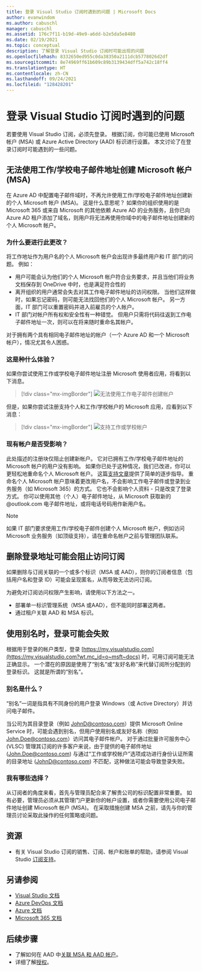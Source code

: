 ```yaml
---
title: 登录 Visual Studio 订阅时遇到的问题 | Microsoft Docs
author: evanwindom
ms.author: cabuschl
manager: cabuschl
ms.assetid: 176c7f11-b19d-49e9-a6dd-b2e5da5e8480
ms.date: 02/19/2021
ms.topic: conceptual
description: 了解登录 Visual Studio 订阅时可能出现的问题
ms.openlocfilehash: 8332650ed955c0da38350a2111dcb5778026d2df
ms.sourcegitcommit: 8e74969ff61b609c89b3139434dff5a742c18ff4
ms.translationtype: HT
ms.contentlocale: zh-CN
ms.lasthandoff: 09/24/2021
ms.locfileid: "128428201"
---
```

# <a name="issues-signing-in-to-visual-studio-subscriptions"></a>登录 Visual Studio 订阅时遇到的问题
若要使用 Visual Studio 订阅，必须先登录。  根据订阅，你可能已使用 Microsoft 帐户 (MSA) 或 Azure Active Directory (AAD) 标识进行设置。  本文讨论了在登录订阅时可能遇到的一些问题。

## <a name="microsoft-accounts-msa-cannot-be-created-using-workschool-email-addresses"></a>无法使用工作/学校电子邮件地址创建 Microsoft 帐户 (MSA)
在 Azure AD 中配置电子邮件域时，不再允许使用工作/学校电子邮件地址创建新的个人 Microsoft 帐户 (MSA)。 这是什么意思呢？ 如果你的组织使用的是 Microsoft 365 或来自 Microsoft 的其他依赖 Azure AD 的业务服务，且你已向 Azure AD 租户添加了域名，则用户将无法再使用你域中的电子邮件地址创建新的个人 Microsoft 帐户。

### <a name="why-was-this-change-made"></a>为什么要进行此更改？
将工作地址作为用户名的个人 Microsoft 帐户会出现许多最终用户和 IT 部门的问题。 例如：
- 用户可能会认为他们的个人 Microsoft 帐户符合业务要求，并且当他们将业务文档保存到 OneDrive 中时，也是满足符合性的
- 离开组织的用户通常会失去对其工作电子邮件地址的访问权限。 当他们这样做时，如果忘记密码，则可能无法找回他们的个人 Microsoft 帐户。 另一方面，IT 部门可以重置密码并进入前雇员的个人帐户。
- IT 部门对帐户所有权和安全性有一种错觉。 但用户只需将代码往返到工作电子邮件地址一次，则可以在将来随时重命名其帐户。

对于拥有两个具有相同电子邮件地址的帐户（一个 Azure AD 和一个 Microsoft 帐户），情况尤其令人困惑。

### <a name="what-does-this-experience-look-like"></a>这是种什么体验？
如果你尝试使用工作或学校电子邮件地址注册 Microsoft 使用者应用，将看到以下消息。

   > [!div class="mx-imgBorder"]
   > ![无法使用工作电子邮件创建帐户](_img/sign-in-issues/cannot-use-work-email.png "提供用户名和密码来创建帐户。")

但是，如果你尝试注册支持个人和工作/学校帐户的 Microsoft 应用，应看到以下消息：

   > [!div class="mx-imgBorder"]
   > ![支持工作或学校帐户](_img/sign-in-issues/existing-account.png "在这里，无法使用工作或学校电子邮件进行注册…")

### <a name="are-existing-accounts-affected"></a>现有帐户是否受影响？
此处描述的注册块仅阻止创建新帐户。 它对已拥有工作/学校电子邮件地址的 Microsoft 帐户的用户没有影响。 如果你已处于这种情况，我们已改进，你可以更轻松地重命名个人 Microsoft 帐户。 这篇[支持文章](https://windows.microsoft.com/en-US/Windows/rename-personal-microsoft-account)提供了简单的逐步指导。 重命名个人 Microsoft 帐户意味着更改用户名，不会影响工作电子邮件或登录到业务服务（如 Microsoft 365）的方式。 它也不会影响个人资料 - 只是改变了登录方式。 你可以使用其他（个人）电子邮件地址，从 Microsoft 获取新的 @outlook.com 电子邮件地址，或将电话号码用作新用户名。

> [!NOTE]
> 如果 IT 部门要求使用工作/学校电子邮件创建个人 Microsoft 帐户，例如访问 Microsoft 业务服务（如顶级支持），请在重命名帐户之前与管理团队联系。

## <a name="deleting-a-sign-in-address-may-prevent-access-to-a-subscription"></a>删除登录地址可能会阻止访问订阅
如果删除与订阅关联的一个或多个标识（MSA 或 AAD），则你的订阅者信息（包括用户名和登录 ID）可能会呈现匿名，从而导致无法访问订阅。

为避免对订阅访问权限产生影响，请使用以下方法之一。
- 部署单一标识管理系统（MSA 或AAD），但不能同时部署这两者。
- 通过租户关联 AAD 和 MSA 标识。

## <a name="signing-in-may-fail-when-using-aliases"></a>使用别名时，登录可能会失败
根据用于登录的帐户类型，登录 [https://my.visualstudio.com](https://my.visualstudio.com?wt.mc_id=o~msft~docs) 时，可用订阅可能无法正确显示。 一个潜在的原因是使用了“别名”或“友好名称”来代替订阅所分配到的登录标识。 这就是所谓的“别名”。

### <a name="what-is-aliasing"></a>别名是什么？
“别名”一词是指具有不同身份的用户登录 Windows（或 Active Directory）并访问电子邮件。

当公司为其目录登录（例如 JohnD@contoso.com）提供 Microsoft Online Service 时，可能会遇到别名，但用户使用别名或友好名称（例如 John.Doe@contoso.com）访问其电子邮件帐户。 对于通过批量许可服务中心 (VLSC) 管理其订阅的许多客户来说，由于提供的电子邮件地址 (John.Doe@contoso.com) 与通过“工作或学校帐户”选项成功进行身份认证所需的目录地址 (JohnD@contoso.com) 不匹配，这种做法可能会导致登录失败。

### <a name="what-options-do-i-have"></a>我有哪些选择？
从订阅者的角度来看，首先与管理员配合来了解贵公司的标识配置非常重要。 如有必要，管理员必须从其管理门户更新你的帐户设置，或者你需要使用公司电子邮件地址创建 Microsoft 帐户 (MSA)。 在采取措施创建 MSA 之前，请先与你的管理员讨论采取此操作的任何策略或问题。

## <a name="resources"></a>资源
- 有关 Visual Studio 订阅的销售、订阅、帐户和账单的帮助，请参阅 Visual Studio [订阅支持](https://aka.ms/vssubscriberhelp)。 

## <a name="see-also"></a>另请参阅
- [Visual Studio 文档](/visualstudio/)
- [Azure DevOps 文档](/azure/devops/)
- [Azure 文档](/azure/)
- [Microsoft 365 文档](/microsoft-365/)

## <a name="next-steps"></a>后续步骤
- 了解如何在 AAD 中[关联 MSA 和 AAD 帐户](/azure/active-directory/b2b/add-users-administrator)。
- 详细了解[授权](anonymization.md)。